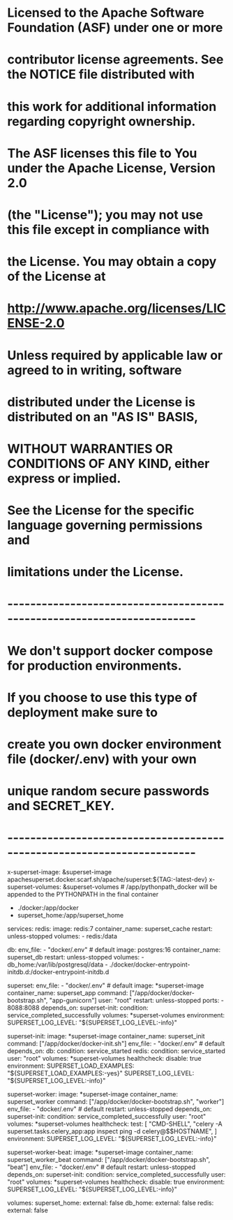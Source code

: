 #
# Licensed to the Apache Software Foundation (ASF) under one or more
# contributor license agreements.  See the NOTICE file distributed with
# this work for additional information regarding copyright ownership.
# The ASF licenses this file to You under the Apache License, Version 2.0
# (the "License"); you may not use this file except in compliance with
# the License.  You may obtain a copy of the License at
#
#    http://www.apache.org/licenses/LICENSE-2.0
#
# Unless required by applicable law or agreed to in writing, software
# distributed under the License is distributed on an "AS IS" BASIS,
# WITHOUT WARRANTIES OR CONDITIONS OF ANY KIND, either express or implied.
# See the License for the specific language governing permissions and
# limitations under the License.
#

# -----------------------------------------------------------------------
# We don't support docker compose for production environments.
# If you choose to use this type of deployment make sure to
# create you own docker environment file (docker/.env) with your own
# unique random secure passwords and SECRET_KEY.
# -----------------------------------------------------------------------
x-superset-image: &superset-image apachesuperset.docker.scarf.sh/apache/superset:${TAG:-latest-dev}
x-superset-volumes:
  &superset-volumes # /app/pythonpath_docker will be appended to the PYTHONPATH in the final container
  - ./docker:/app/docker
  - superset_home:/app/superset_home

services:
  redis:
    image: redis:7
    container_name: superset_cache
    restart: unless-stopped
    volumes:
      - redis:/data

  db:
    env_file:
      - "docker/.env" # default
    image: postgres:16
    container_name: superset_db
    restart: unless-stopped
    volumes:
      - db_home:/var/lib/postgresql/data
      - ./docker/docker-entrypoint-initdb.d:/docker-entrypoint-initdb.d

  superset:
    env_file:
      - "docker/.env" # default
    image: *superset-image
    container_name: superset_app
    command: ["/app/docker/docker-bootstrap.sh", "app-gunicorn"]
    user: "root"
    restart: unless-stopped
    ports:
      - 8088:8088
    depends_on:
      superset-init:
        condition: service_completed_successfully
    volumes: *superset-volumes
    environment:
      SUPERSET_LOG_LEVEL: "${SUPERSET_LOG_LEVEL:-info}"

  superset-init:
    image: *superset-image
    container_name: superset_init
    command: ["/app/docker/docker-init.sh"]
    env_file:
      - "docker/.env" # default
    depends_on:
      db:
        condition: service_started
      redis:
        condition: service_started
    user: "root"
    volumes: *superset-volumes
    healthcheck:
      disable: true
    environment:
      SUPERSET_LOAD_EXAMPLES: "${SUPERSET_LOAD_EXAMPLES:-yes}"
      SUPERSET_LOG_LEVEL: "${SUPERSET_LOG_LEVEL:-info}"

  superset-worker:
    image: *superset-image
    container_name: superset_worker
    command: ["/app/docker/docker-bootstrap.sh", "worker"]
    env_file:
      - "docker/.env" # default
    restart: unless-stopped
    depends_on:
      superset-init:
        condition: service_completed_successfully
    user: "root"
    volumes: *superset-volumes
    healthcheck:
      test:
        [
          "CMD-SHELL",
          "celery -A superset.tasks.celery_app:app inspect ping -d celery@$$HOSTNAME",
        ]
    environment:
      SUPERSET_LOG_LEVEL: "${SUPERSET_LOG_LEVEL:-info}"

  superset-worker-beat:
    image: *superset-image
    container_name: superset_worker_beat
    command: ["/app/docker/docker-bootstrap.sh", "beat"]
    env_file:
      - "docker/.env" # default
    restart: unless-stopped
    depends_on:
      superset-init:
        condition: service_completed_successfully
    user: "root"
    volumes: *superset-volumes
    healthcheck:
      disable: true
    environment:
      SUPERSET_LOG_LEVEL: "${SUPERSET_LOG_LEVEL:-info}"

volumes:
  superset_home:
    external: false
  db_home:
    external: false
  redis:
    external: false
